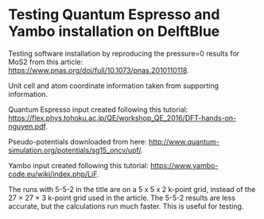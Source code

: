 # Testing Quantum Espresso and Yambo installation on DelftBlue
Testing software installation by reproducing the pressure=0 results for MoS2 from this article: https://www.pnas.org/doi/full/10.1073/pnas.2010110118.

Unit cell and atom coordinate information taken from supporting information.

Quantum Espresso input created following this tutorial: https://flex.phys.tohoku.ac.jp/QE/workshop_QE_2016/DFT-hands-on-nguyen.pdf.

Pseudo-potentials downloaded from here: http://www.quantum-simulation.org/potentials/sg15_oncv/upf/.

Yambo input created following this tutorial: https://www.yambo-code.eu/wiki/index.php/LiF.

The runs with 5-5-2 in the title are on a 5 x 5 x 2 k-point grid, instead of the 27 × 27 × 3 k-point grid used in the article. The 5-5-2 results are less accurate, but the calculations run much faster. This is useful for testing.
